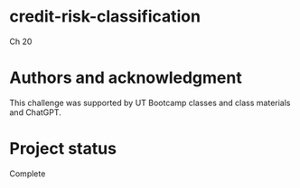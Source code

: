 # credit-risk-classification
Ch 20

# Authors and acknowledgment
This challenge was supported by UT Bootcamp classes and class materials and ChatGPT.

# Project status
Complete
